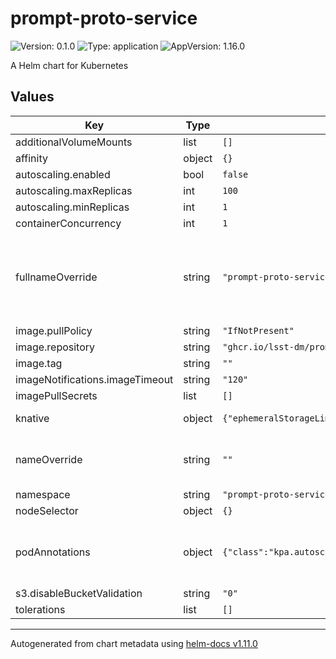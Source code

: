 # prompt-proto-service

![Version: 0.1.0](https://img.shields.io/badge/Version-0.1.0-informational?style=flat-square) ![Type: application](https://img.shields.io/badge/Type-application-informational?style=flat-square) ![AppVersion: 1.16.0](https://img.shields.io/badge/AppVersion-1.16.0-informational?style=flat-square)

A Helm chart for Kubernetes

## Values

| Key | Type | Default | Description |
|-----|------|---------|-------------|
| additionalVolumeMounts | list | `[]` |  |
| affinity | object | `{}` |  |
| autoscaling.enabled | bool | `false` |  |
| autoscaling.maxReplicas | int | `100` |  |
| autoscaling.minReplicas | int | `1` |  |
| containerConcurrency | int | `1` |  |
| fullnameOverride | string | `"prompt-proto-service"` | Override the full name for resources (includes the release name) |
| image.pullPolicy | string | `"IfNotPresent"` |  |
| image.repository | string | `"ghcr.io/lsst-dm/prompt-proto-service"` |  |
| image.tag | string | `""` |  |
| imageNotifications.imageTimeout | string | `"120"` |  |
| imagePullSecrets | list | `[]` |  |
| knative | object | `{"ephemeralStorageLimit":"20Gi","ephemeralStorageRequest":"8Gi","timeout":900}` | Knative settings |
| nameOverride | string | `""` | Override the base name for resources |
| namespace | string | `"prompt-proto-service"` |  |
| nodeSelector | object | `{}` |  |
| podAnnotations | object | `{"class":"kpa.autoscaling.knative.dev"}` | Annotations for the prompt processing service |
| s3.disableBucketValidation | string | `"0"` |  |
| tolerations | list | `[]` |  |

----------------------------------------------
Autogenerated from chart metadata using [helm-docs v1.11.0](https://github.com/norwoodj/helm-docs/releases/v1.11.0)
